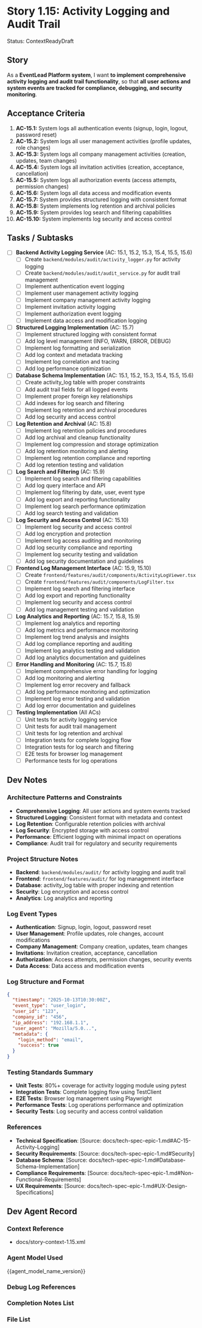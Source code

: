# Story 1.15: Activity Logging and Audit Trail

Status: ContextReadyDraft

## Story

As a **EventLead Platform system**,
I want **to implement comprehensive activity logging and audit trail functionality**,
so that **all user actions and system events are tracked for compliance, debugging, and security monitoring**.

## Acceptance Criteria

1. **AC-15.1:** System logs all authentication events (signup, login, logout, password reset)
2. **AC-15.2:** System logs all user management activities (profile updates, role changes)
3. **AC-15.3:** System logs all company management activities (creation, updates, team changes)
4. **AC-15.4:** System logs all invitation activities (creation, acceptance, cancellation)
5. **AC-15.5:** System logs all authorization events (access attempts, permission changes)
6. **AC-15.6:** System logs all data access and modification events
7. **AC-15.7:** System provides structured logging with consistent format
8. **AC-15.8:** System implements log retention and archival policies
9. **AC-15.9:** System provides log search and filtering capabilities
10. **AC-15.10:** System implements log security and access control

## Tasks / Subtasks

- [ ] **Backend Activity Logging Service** (AC: 15.1, 15.2, 15.3, 15.4, 15.5, 15.6)
  - [ ] Create `backend/modules/audit/activity_logger.py` for activity logging
  - [ ] Create `backend/modules/audit/audit_service.py` for audit trail management
  - [ ] Implement authentication event logging
  - [ ] Implement user management activity logging
  - [ ] Implement company management activity logging
  - [ ] Implement invitation activity logging
  - [ ] Implement authorization event logging
  - [ ] Implement data access and modification logging

- [ ] **Structured Logging Implementation** (AC: 15.7)
  - [ ] Implement structured logging with consistent format
  - [ ] Add log level management (INFO, WARN, ERROR, DEBUG)
  - [ ] Implement log formatting and serialization
  - [ ] Add log context and metadata tracking
  - [ ] Implement log correlation and tracing
  - [ ] Add log performance optimization

- [ ] **Database Schema Implementation** (AC: 15.1, 15.2, 15.3, 15.4, 15.5, 15.6)
  - [ ] Create activity_log table with proper constraints
  - [ ] Add audit trail fields for all logged events
  - [ ] Implement proper foreign key relationships
  - [ ] Add indexes for log search and filtering
  - [ ] Implement log retention and archival procedures
  - [ ] Add log security and access control

- [ ] **Log Retention and Archival** (AC: 15.8)
  - [ ] Implement log retention policies and procedures
  - [ ] Add log archival and cleanup functionality
  - [ ] Implement log compression and storage optimization
  - [ ] Add log retention monitoring and alerting
  - [ ] Implement log retention compliance and reporting
  - [ ] Add log retention testing and validation

- [ ] **Log Search and Filtering** (AC: 15.9)
  - [ ] Implement log search and filtering capabilities
  - [ ] Add log query interface and API
  - [ ] Implement log filtering by date, user, event type
  - [ ] Add log export and reporting functionality
  - [ ] Implement log search performance optimization
  - [ ] Add log search testing and validation

- [ ] **Log Security and Access Control** (AC: 15.10)
  - [ ] Implement log security and access control
  - [ ] Add log encryption and protection
  - [ ] Implement log access auditing and monitoring
  - [ ] Add log security compliance and reporting
  - [ ] Implement log security testing and validation
  - [ ] Add log security documentation and guidelines

- [ ] **Frontend Log Management Interface** (AC: 15.9, 15.10)
  - [ ] Create `frontend/features/audit/components/ActivityLogViewer.tsx`
  - [ ] Create `frontend/features/audit/components/LogFilter.tsx`
  - [ ] Implement log search and filtering interface
  - [ ] Add log export and reporting functionality
  - [ ] Implement log security and access control
  - [ ] Add log management testing and validation

- [ ] **Log Analytics and Reporting** (AC: 15.7, 15.8, 15.9)
  - [ ] Implement log analytics and reporting
  - [ ] Add log metrics and performance monitoring
  - [ ] Implement log trend analysis and insights
  - [ ] Add log compliance reporting and auditing
  - [ ] Implement log analytics testing and validation
  - [ ] Add log analytics documentation and guidelines

- [ ] **Error Handling and Monitoring** (AC: 15.7, 15.8)
  - [ ] Implement comprehensive error handling for logging
  - [ ] Add log monitoring and alerting
  - [ ] Implement log error recovery and fallback
  - [ ] Add log performance monitoring and optimization
  - [ ] Implement log error testing and validation
  - [ ] Add log error documentation and guidelines

- [ ] **Testing Implementation** (All ACs)
  - [ ] Unit tests for activity logging service
  - [ ] Unit tests for audit trail management
  - [ ] Unit tests for log retention and archival
  - [ ] Integration tests for complete logging flow
  - [ ] Integration tests for log search and filtering
  - [ ] E2E tests for browser log management
  - [ ] Performance tests for log operations

## Dev Notes

### Architecture Patterns and Constraints
- **Comprehensive Logging**: All user actions and system events tracked
- **Structured Logging**: Consistent format with metadata and context
- **Log Retention**: Configurable retention policies with archival
- **Log Security**: Encrypted storage with access control
- **Performance**: Efficient logging with minimal impact on operations
- **Compliance**: Audit trail for regulatory and security requirements

### Project Structure Notes
- **Backend**: `backend/modules/audit/` for activity logging and audit trail
- **Frontend**: `frontend/features/audit/` for log management interface
- **Database**: activity_log table with proper indexing and retention
- **Security**: Log encryption and access control
- **Analytics**: Log analytics and reporting

### Log Event Types
- **Authentication**: Signup, login, logout, password reset
- **User Management**: Profile updates, role changes, account modifications
- **Company Management**: Company creation, updates, team changes
- **Invitations**: Invitation creation, acceptance, cancellation
- **Authorization**: Access attempts, permission changes, security events
- **Data Access**: Data access and modification events

### Log Structure and Format
```json
{
  "timestamp": "2025-10-13T10:30:00Z",
  "event_type": "user_login",
  "user_id": "123",
  "company_id": "456",
  "ip_address": "192.168.1.1",
  "user_agent": "Mozilla/5.0...",
  "metadata": {
    "login_method": "email",
    "success": true
  }
}
```

### Testing Standards Summary
- **Unit Tests**: 80%+ coverage for activity logging module using pytest
- **Integration Tests**: Complete logging flow using TestClient
- **E2E Tests**: Browser log management using Playwright
- **Performance Tests**: Log operations performance and optimization
- **Security Tests**: Log security and access control validation

### References
- **Technical Specification**: [Source: docs/tech-spec-epic-1.md#AC-15-Activity-Logging]
- **Security Requirements**: [Source: docs/tech-spec-epic-1.md#Security]
- **Database Schema**: [Source: docs/tech-spec-epic-1.md#Database-Schema-Implementation]
- **Compliance Requirements**: [Source: docs/tech-spec-epic-1.md#Non-Functional-Requirements]
- **UX Requirements**: [Source: docs/tech-spec-epic-1.md#UX-Design-Specifications]

## Dev Agent Record

### Context Reference
- docs/story-context-1.15.xml

### Agent Model Used
{{agent_model_name_version}}

### Debug Log References

### Completion Notes List

### File List
